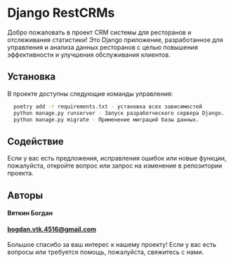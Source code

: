 # Django RestCRMs 

Добро пожаловать в проект CRM системы для ресторанов и отслеживания статистики! Это Django приложение, разработанное для управления и анализа данных ресторанов с целью повышения эффективности и улучшения обслуживания клиентов.

## Установка

 В проекте доступны следующие команды управления:

```bash
  poetry add -r requirements.txt - установка всех зависимостей
  python manage.py runserver - Запуск разработческого сервера Django.
  python manage.py migrate - Применение миграций базы данных.
```

## Содействие
Если у вас есть предложения, исправления ошибок или новые функции, пожалуйста, откройте вопрос или запрос на изменение в репозитории проекта.

## Авторы
#### Вяткин Богдан
#### bogdan.vtk.4516@gmail.com
Большое спасибо за ваш интерес к нашему проекту! Если у вас есть вопросы или требуется помощь, пожалуйста, свяжитесь с нами.